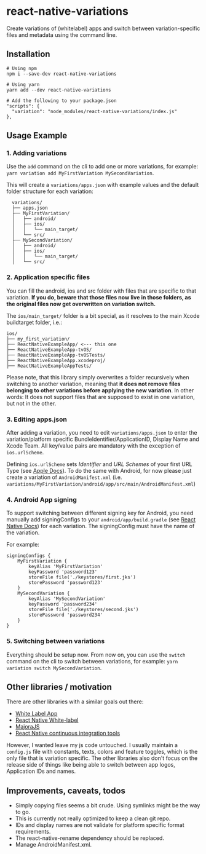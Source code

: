 # react-native-variations

Create variations of (whitelabel) apps and switch between variation-specific files and metadata using the command line.

## Installation
```
# Using npm
npm i --save-dev react-native-variations

# Using yarn
yarn add --dev react-native-variations

# Add the following to your package.json
"scripts": {
  "variation": "node_modules/react-native-variations/index.js"
},
```

## Usage Example

### 1. Adding variations

Use the `add` command on the cli to add one or more variations, for example: `yarn variation add MyFirstVariation MySecondVariation`.

This will create a `variations/apps.json` with example values and the default folder structure for each variation:

```
  variations/
  ├── apps.json
  ├── MyFirstVariation/
  │   ├── android/
  │   ├── ios/
  │   │   └── main_target/
  │   └── src/
  ├── MySecondVariation/
  │   ├── android/
  │   ├── ios/
  │   │   └── main_target/
  │   └── src/
```

### 2. Application specific files

You can fill the android, ios and src folder with files that are specific to that variation. **If you do, beware that those files now live in those folders, as the original files now get overwritten on variation switch.**

The `ios/main_target/` folder is a bit special, as it resolves to the main Xcode buildtarget folder, i.e.:

```
ios/
├── my_first_variation/
├── ReactNativeExampleApp/ <--- this one
├── ReactNativeExampleApp-tvOS/
├── ReactNativeExampleApp-tvOSTests/
├── ReactNativeExampleApp.xcodeproj/
├── ReactNativeExampleAppTests/
```

Please note, that this library simply overwrites a folder recursively when switching to another variation, meaning that **it does not remove files belonging to other variations before applying the new variation**.
In other words: It does not support files that are supposed to exist in one variation, but not in the other.

### 3. Editing apps.json

After adding a variation, you need to edit `variations/apps.json` to enter the variation/platform specific BundleIdentifier/ApplicationID, Display Name and Xcode Team. All key/value pairs are mandatory with the exception of `ios.urlScheme`.

Defining `ios.urlScheme` sets *Identifier* and *URL Schemes* of your first URL Type (see [Apple Docs](https://developer.apple.com/documentation/uikit/core_app/allowing_apps_and_websites_to_link_to_your_content/defining_a_custom_url_scheme_for_your_app#3020456)).
To do the same with Android, for now please just create a variation of `AndroidManifest.xml` (i.e. `variations/MyFirstVariation/android/app/src/main/AndroidManifest.xml`)

### 4. Android App signing

To support switching between different signing key for Android, you need manually add signingConfigs to your `android/app/build.gradle` (see [React Native Docs](https://facebook.github.io/react-native/docs/signed-apk-android#adding-signing-config-to-your-app-s-gradle-config)) for each variation. The signingConfig must have the name of the variation.

For example:

```
signingConfigs {
    MyFirstVariation {
        keyAlias 'MyFirstVariation'
        keyPassword 'password123'
        storeFile file('./keystores/first.jks')
        storePassword 'password123'
    }
    MySecondVariation {
        keyAlias 'MySecondVariation'
        keyPassword 'password234'
        storeFile file('./keystores/second.jks')
        storePassword 'password234'
    }
}
```

### 5. Switching between variations

Everything should be setup now. From now on, you can use the `switch` command on the cli to switch between variations, for example: `yarn variation switch MySecondVariation`.


## Other libraries / motivation

There are other libraries with a similar goals out there:

* [White Label App](https://github.com/hazmi/white-label-app)
* [React Native White-label](https://github.com/welldsagl/create-white-label-app)
* [MajoraJS](https://github.com/SperaHealth/majora)
* [React Native continuous integration tools](https://github.com/najeeb-rifaat/react-native-ci-tools)

However, I wanted leave my js code untouched. I usually maintain a `config.js` file with constants, texts, colors and feature toggles, which is the only file that is variation specific. The other libraries also don't focus on the release side of things like being able to switch between app logos, Application IDs and names.


## Improvements, caveats, todos

* Simply copying files seems a bit crude. Using symlinks might be the way to go.
* This is currently not really optimized to keep a clean git repo.
* IDs and display names are not validate for platform specific format requirements.
* The react-native-rename dependency should be replaced.
* Manage AndroidManifest.xml.